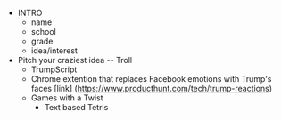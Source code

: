 - INTRO
  - name
  - school
  - grade
  - idea/interest
- Pitch your craziest idea
   -- Troll
    - TrumpScript
    - Chrome extention that replaces Facebook emotions with Trump's faces [link] (https://www.producthunt.com/tech/trump-reactions)
  - Games with a Twist
    - Text based Tetris
